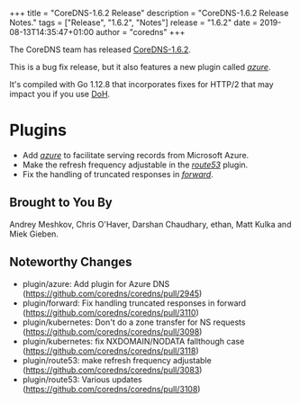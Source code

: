 +++
title = "CoreDNS-1.6.2 Release"
description = "CoreDNS-1.6.2 Release Notes."
tags = ["Release", "1.6.2", "Notes"]
release = "1.6.2"
date = 2019-08-13T14:35:47+01:00
author = "coredns"
+++

The CoreDNS team has released
[CoreDNS-1.6.2](https://github.com/coredns/coredns/releases/tag/v1.6.2).

This is a bug fix release, but it also features a new plugin called [*azure*](/plugins/azure).

It's compiled with Go 1.12.8 that incorporates fixes for HTTP/2 that may impact you if you use
[DoH](https://tools.ietf.org/html/rfc8484).

# Plugins

* Add [*azure*](/plugins/azure) to facilitate serving records from Microsoft Azure.
* Make the refresh frequency adjustable in the [*route53*](/plugins/route53) plugin.
* Fix the handling of truncated responses in [*forward*](/plugins/forward).

## Brought to You By

Andrey Meshkov,
Chris O'Haver,
Darshan Chaudhary,
ethan,
Matt Kulka
and
Miek Gieben.

## Noteworthy Changes

* plugin/azure: Add plugin for Azure DNS (https://github.com/coredns/coredns/pull/2945)
* plugin/forward: Fix handling truncated responses in forward (https://github.com/coredns/coredns/pull/3110)
* plugin/kubernetes: Don't do a zone transfer for NS requests (https://github.com/coredns/coredns/pull/3098)
* plugin/kubernetes: fix NXDOMAIN/NODATA fallthough case (https://github.com/coredns/coredns/pull/3118)
* plugin/route53: make refresh frequency adjustable (https://github.com/coredns/coredns/pull/3083)
* plugin/route53: Various updates (https://github.com/coredns/coredns/pull/3108)
